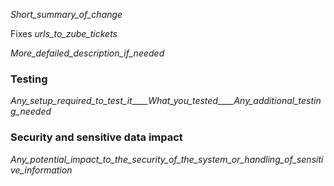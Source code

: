 _Short_summary_of_change_

Fixes _urls_to_zube_tickets_

_More_defailed_description_if_needed_

### Testing

_Any_setup_required_to_test_it____What_you_tested____Any_additional_testing_needed_

### Security and sensitive data impact

_Any_potential_impact_to_the_security_of_the_system_or_handling_of_sensitive_information_
